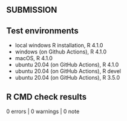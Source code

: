 ## SUBMISSION

## Test environments
* local windows R installation, R 4.1.0
* windows (on Github Actions), R 4.1.0
* macOS, R 4.1.0
* ubuntu 20.04 (on GitHub Actions), R 4.1.0
* ubuntu 20.04 (on GitHub Actions), R devel
* ubuntu 20.04 (on GitHub Actions), R 3.5.0

## R CMD check results

0 errors | 0 warnings | 0 note
